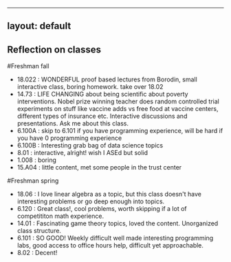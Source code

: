 
---
layout: default
---

## Reflection on classes 
#Freshman fall 
- 18.022 : WONDERFUL proof based lectures from Borodin, small interactive class, boring homework. take over 18.02 
- 14.73 : LIFE CHANGING about being scientific about poverty interventions. Nobel prize winning teacher does random controlled trial experiments on stuff like vaccine adds vs free food at vaccine centers, different types of insurance etc. Interactive discussions and presentations. Ask me about this class. 
- 6.100A : skip to 6.101 if you have programming experience, will be hard if you have 0 programming experience
- 6.100B : Interesting grab bag of data science topics
- 8.01 : interactive, alright! wish I ASEd but solid
- 1.008 : boring
- 15.A04 : little content, met some people in the trust center


#Freshman spring 
- 18.06 : I love linear algebra as a topic, but this class doesn't have interesting problems or go deep enough into topics. 
- 6.120 : Great class!, cool problems, worth skipping if a lot of competititon math experience. 
- 14.01 : Fascinating game theory topics, loved the content. Unorganized class structure. 
- 6.101 : SO GOOD! Weekly difficult well made interesting programming labs, good access to office hours help, difficult yet approachable.
- 8.02 : Decent!

